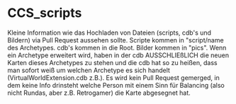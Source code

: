 # CCS_scripts

Kleine Information wie das Hochladen von Dateien (scripts, cdb's und Bildern) via Pull Request aussehen sollte.
Scripte kommen in "script/name des Archetypes.
cdb's kommen in die Root.
Bilder kommen in "pics".
Wenn ein Archetype erweitert wird, haben in der cdb AUSSCHLIEßLICH die neuen Karten dieses Archetypes zu stehen und die cdb hat so zu heißen, dass man sofort weiß um welchen 
Archetype es sich handelt (VirtualWorldExtension.cdb z.B.).
Es wird kein Pull Request gemerged, in dem keine Info drinsteht welche Person mit einem Sinn für Balancing (also nicht Rundas, aber z.B. Retrogamer) die Karte abgesegnet hat.
